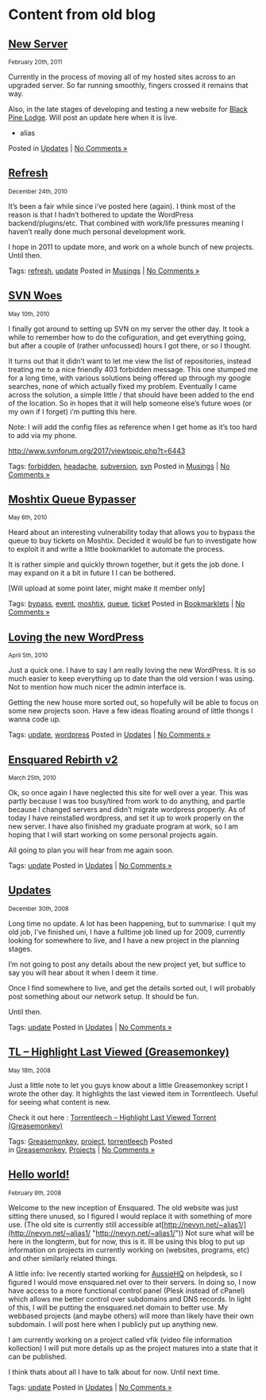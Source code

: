 # Content from old blog

## [New Server](http://blog.ensquared.net/?p=62 "Permanent Link to New Server")

<small>February 20th, 2011</small>

Currently in the process of moving all of my hosted sites across to an upgraded server. So far running smoothly, fingers crossed it remains that way.

Also, in the late stages of developing and testing a new website for&nbsp;[Black Pine Lodge](http://www.blackpinelodge.com/). Will post an update here when it is live.

- alias

Posted in&nbsp;[Updates](http://blog.ensquared.net/?cat=5 "View all posts in Updates")&nbsp;|&nbsp;[No Comments »](http://blog.ensquared.net/?p=62#respond "Comment on New Server")

## [Refresh](http://blog.ensquared.net/?p=60 "Permanent Link to Refresh")

<small>December 24th, 2010</small>

It’s been a fair while since i’ve posted here (again). I think most of the reason is that I hadn’t bothered to update the WordPress backend/plugins/etc. That combined with work/life pressures meaning I haven’t really done much personal development work.

I hope in 2011 to update more, and work on a whole bunch of new projects. Until then.

Tags:&nbsp;[refresh](http://blog.ensquared.net/?tag=refresh),&nbsp;[update](http://blog.ensquared.net/?tag=update)
Posted in&nbsp;[Musings](http://blog.ensquared.net/?cat=19 "View all posts in Musings")&nbsp;|&nbsp;[No Comments »](http://blog.ensquared.net/?p=60#respond "Comment on Refresh")

## [SVN Woes](http://blog.ensquared.net/?p=56 "Permanent Link to SVN Woes")

<small>May 10th, 2010</small>

I finally got around to setting up SVN on my server the other day. It took a while to remember how to do the cofiguration, and get everything going, but after a couple of (rather unfocussed) hours I got there, or so I thought.

It turns out that it didn’t want to let me view the list of repositories, instead treating me to a nice friendly 403 forbidden message. This one stumped me for a long time, with various solutions being offered up through my google searches, none of which actually fixed my problem. Eventually I came across the solution, a simple little / that should have been added to the end of the location. So in hopes that it will help someone else’s future woes (or my own if I forget) i’m putting this here.

Note: I will add the config files as reference when I get home as it’s too hard to add via my phone.

http://www.svnforum.org/2017/viewtopic.php?t=6443

Tags:&nbsp;[forbidden](http://blog.ensquared.net/?tag=forbidden),&nbsp;[headache](http://blog.ensquared.net/?tag=headache),&nbsp;[subversion](http://blog.ensquared.net/?tag=subversion),&nbsp;[svn](http://blog.ensquared.net/?tag=svn)
Posted in&nbsp;[Musings](http://blog.ensquared.net/?cat=19 "View all posts in Musings")&nbsp;|&nbsp;[No Comments »](http://blog.ensquared.net/?p=56#respond "Comment on SVN Woes")

## [Moshtix Queue Bypasser](http://blog.ensquared.net/?p=54 "Permanent Link to Moshtix Queue Bypasser")

<small>May 6th, 2010</small>

Heard about an interesting vulnerability today that allows you to bypass the queue to buy tickets on Moshtix. Decided it would be fun to investigate how to exploit it and write a little bookmarklet to automate the process.

It is rather simple and quickly thrown together, but it gets the job done. I may expand on it a bit in future I I can be bothered.

[Will upload at some point later, might make it member only]

Tags:&nbsp;[bypass](http://blog.ensquared.net/?tag=bypass),&nbsp;[event](http://blog.ensquared.net/?tag=event),&nbsp;[moshtix](http://blog.ensquared.net/?tag=moshtix),&nbsp;[queue](http://blog.ensquared.net/?tag=queue),&nbsp;[ticket](http://blog.ensquared.net/?tag=ticket)
Posted in&nbsp;[Bookmarklets](http://blog.ensquared.net/?cat=13 "View all posts in Bookmarklets")&nbsp;|&nbsp;[No Comments »](http://blog.ensquared.net/?p=54#respond "Comment on Moshtix Queue Bypasser")

## [Loving the new WordPress](http://blog.ensquared.net/?p=51 "Permanent Link to Loving the new WordPress")

<small>April 5th, 2010</small>

Just a quick one. I have to say I am really loving the new WordPress. It is so much easier to keep everything up to date than the old version I was using. Not to mention how much nicer the admin interface is.

Getting the new house more sorted out, so hopefully will be able to focus on some new projects soon. Have a few ideas floating around of little thongs I wanna code up.

Tags:&nbsp;[update](http://blog.ensquared.net/?tag=update),&nbsp;[wordpress](http://blog.ensquared.net/?tag=wordpress)
Posted in&nbsp;[Updates](http://blog.ensquared.net/?cat=5 "View all posts in Updates")&nbsp;|&nbsp;[No Comments »](http://blog.ensquared.net/?p=51#respond "Comment on Loving the new WordPress")

## [Ensquared Rebirth v2](http://blog.ensquared.net/?p=14 "Permanent Link to Ensquared Rebirth v2")

<small>March 25th, 2010</small>

Ok, so once again I have neglected this site for well over a year. This was partly because I was too busy/tired from work to do anything, and partle because I changed servers and didn’t migrate wordpress properly. As of today I have reinstalled wordpress, and set it up to work properly on the new server. I have also finished my graduate program at work, so I am hoping that I will start working on some personal projects again.

All going to plan you will hear from me again soon.

Tags:&nbsp;[update](http://blog.ensquared.net/?tag=update)
Posted in&nbsp;[Updates](http://blog.ensquared.net/?cat=5 "View all posts in Updates")&nbsp;|&nbsp;[No Comments »](http://blog.ensquared.net/?p=14#respond "Comment on Ensquared Rebirth v2")

## [Updates](http://blog.ensquared.net/?p=8 "Permanent Link to Updates")

<small>December 30th, 2008</small>

Long time no update. A lot has been happening, but to summarise: I quit my old job, I’ve finished uni, I have a fulltime job lined up for 2009, currently looking for somewhere to live, and I have a new project in the planning stages.

I’m not going to post any details about the new project yet, but suffice to say you will hear about it when I deem it time.

Once I find somewhere to live, and get the details sorted out, I will probably post something about our network setup. It should be fun.

Until then.

Tags:&nbsp;[update](http://blog.ensquared.net/?tag=update)
Posted in&nbsp;[Updates](http://blog.ensquared.net/?cat=5 "View all posts in Updates")&nbsp;|&nbsp;[No Comments »](http://blog.ensquared.net/?p=8#respond "Comment on Updates")

## [TL – Highlight Last Viewed (Greasemonkey)](http://blog.ensquared.net/?p=6 "Permanent Link to TL  Highlight Last Viewed (Greasemonkey)")

<small>May 18th, 2008</small>

Just a little note to let you guys know about a little Greasemonkey script I wrote the other day. It highlights the last viewed item in Torrentleech. Useful for seeing what content is new.

Check it out here :&nbsp;[Torrentleech – Highlight Last Viewed Torrent (Greasemonkey)](http://www.ensquared.net/wordpress/torrentleech-highlight-last-viewed-torrent-greasemonkey "Torrentleech - Highlight Last Viewed Torrent (Greasemonkey)")

Tags:&nbsp;[Greasemonkey](http://blog.ensquared.net/?tag=greasemonkey),&nbsp;[project](http://blog.ensquared.net/?tag=project),&nbsp;[torrentleech](http://blog.ensquared.net/?tag=torrentleech)
Posted in&nbsp;[Greasemonkey](http://blog.ensquared.net/?cat=4 "View all posts in Greasemonkey"),&nbsp;[Projects](http://blog.ensquared.net/?cat=3 "View all posts in Projects")&nbsp;|&nbsp;[No Comments »](http://blog.ensquared.net/?p=6#respond "Comment on TL  Highlight Last Viewed (Greasemonkey)")

## [Hello world!](http://blog.ensquared.net/?p=1 "Permanent Link to Hello world!")

<small>February 9th, 2008</small>

Welcome to the new inception of Ensquared. The old website was just sitting there unused, so I figured I would replace it with something of more use. (The old site is currently still accessible at[http://nevyn.net/~alias1/](http://nevyn.net/~alias1/ "http://nevyn.net/~alias1/")) Not sure what will be here in the longterm, but for now, this is it. Ill be using this blog to put up information on projects im currently working on (websites, programs, etc) and other similarly related things.

A little info: Ive recently started working for&nbsp;[AussieHQ](http://www.aussiehq.com.au/ "AussieHQ")&nbsp;on helpdesk, so I figured I would move ensquared.net over to their servers. In doing so, I now have access to a more functional control panel (Plesk instead of cPanel) which allows me better control over subdomains and DNS records. In light of this, I will be putting the ensquared.net domain to better use. My webbased projects (and maybe others) will more than likely have their own subdomain. I will post here when I publicly put up anything new.

I am currently working on a project called vfik (video file information kollection) I will put more details up as the project matures into a state that it can be published.

I think thats about all I have to talk about for now. Until next time.

Tags:&nbsp;[update](http://blog.ensquared.net/?tag=update)
Posted in&nbsp;[Updates](http://blog.ensquared.net/?cat=5 "View all posts in Updates")&nbsp;|&nbsp;[No Comments »](http://blog.ensquared.net/?p=1#respond "Comment on Hello world!")